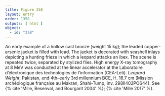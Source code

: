 ```yaml
---
title: Figure 358
layout: entry
order: 1358
outputs: [ html ]
object:
  - id: "358"
---
```


An early example of a hollow cast bronze (weight 15 kg); the leaded copper-arsenic jacket is filled with lead. The jacket is decorated with seashell inlays depicting a hunting frieze in which a leopard attacks an ibex. The scene is repeated twice, separated by stylized flies. High energy X-ray tomography at 8 MeV was conducted at the linear accelerator at the Laboratoire d’électronique des technologies de l’information (CEA-Leti). *Leopard Weight*, Pakistan, end 4th–early 3rd millennium BCE, H. 16.7 cm (Mission archéologique française au Makran, Shahi-Tump, inv. 298II402PO644). See {% cite 'Mille, Besenval, and Bourgarit 2004' %}; {% cite 'Mille 2017' %}.
